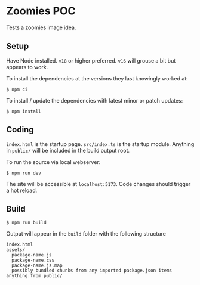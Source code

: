 # Zoomies POC

Tests a zoomies image idea.

## Setup

Have Node installed. `v18` or higher preferred. `v16` will grouse a bit but appears to work.

To install the dependencies at the versions they last knowingly worked at:

```
$ npm ci
```

To install / update the dependencies with latest minor or patch updates:

```
$ npm install
```

## Coding

`index.html` is the startup page. `src/index.ts` is the startup module. Anything in `public/` will be included in the build output root.

To run the source via local webserver:

```
$ npm run dev
```

The site will be accessible at `localhost:5173`. Code changes should trigger a hot reload.

## Build

```
$ npm run build
```

Output will appear in the `build` folder with the following structure

```
index.html
assets/
  package-name.js
  package-name.css
  package-name.js.map
  possibly bundled chunks from any imported package.json items
anything from public/
```